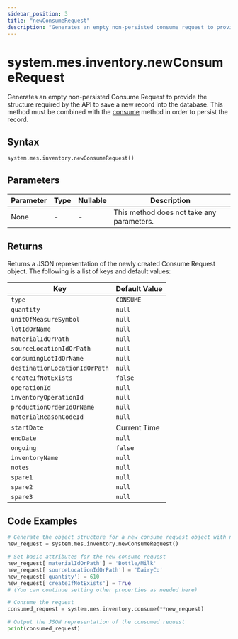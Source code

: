 ```yaml
---
sidebar_position: 3
title: "newConsumeRequest"
description: "Generates an empty non-persisted consume request to provide the structure to save a new record into the database."
---
```


# system.mes.inventory.newConsumeRequest

Generates an empty non-persisted Consume Request to provide the structure required by the API to save a new record into the database.
This method must be combined with the [consume](./consume) method in order to persist the record.

## Syntax

```python
system.mes.inventory.newConsumeRequest()
```

## Parameters

| Parameter | Type | Nullable | Description                               |
|-----------|------|----------|-------------------------------------------|
| None      | -    | -        | This method does not take any parameters. |

## Returns

Returns a JSON representation of the newly created Consume Request object. The following is a list of keys and default values:

| Key                           | Default Value |
|-------------------------------|---------------|
| `type`                        | `CONSUME`     |
| `quantity`                    | `null`        |
| `unitOfMeasureSymbol`         | `null`        |
| `lotIdOrName`                 | `null`        |
| `materialIdOrPath`            | `null`        |
| `sourceLocationIdOrPath`      | `null`        |
| `consumingLotIdOrName`        | `null`        |
| `destinationLocationIdOrPath` | `null`        |
| `createIfNotExists`           | `false`       |
| `operationId`                 | `null`        |
| `inventoryOperationId`        | `null`        |
| `productionOrderIdOrName`     | `null`        |
| `materialReasonCodeId`        | `null`        |
| `startDate`                   | Current Time  |
| `endDate`                     | `null`        |
| `ongoing`                     | `false`       |
| `inventoryName`               | `null`        |
| `notes`                       | `null`        |
| `spare1`                      | `null`        |
| `spare2`                      | `null`        |
| `spare3`                      | `null`        |

## Code Examples

```python
# Generate the object structure for a new consume request object with no initial arguments
new_request = system.mes.inventory.newConsumeRequest()

# Set basic attributes for the new consume request
new_request['materialIdOrPath'] = 'Bottle/Milk'
new_request['sourceLocationIdOrPath'] = 'DairyCo'
new_request['quantity'] = 610
new_request['createIfNotExists'] = True
# (You can continue setting other properties as needed here)

# Consume the request
consumed_request = system.mes.inventory.consume(**new_request)

# Output the JSON representation of the consumed request
print(consumed_request)
```
